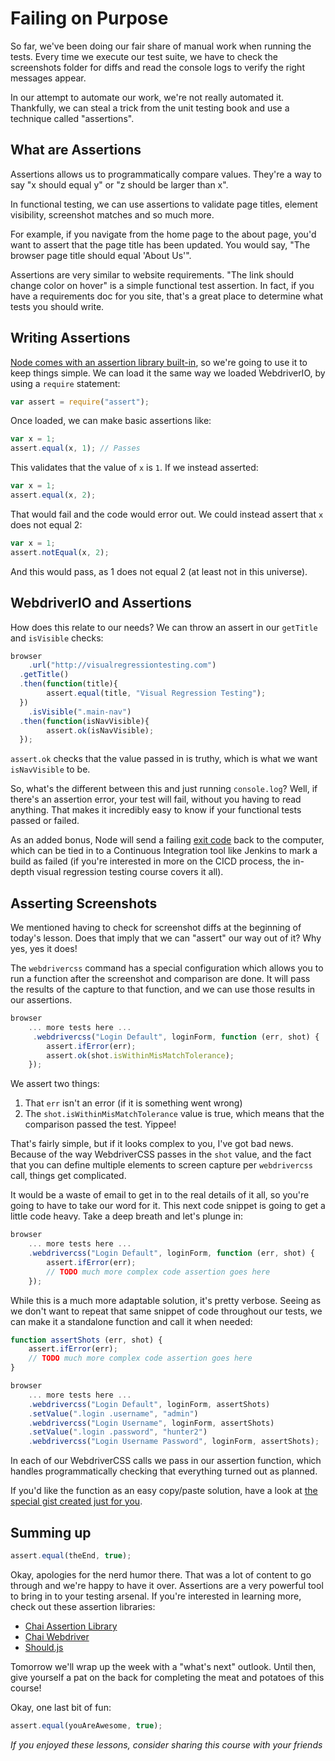 # Failing on Purpose

So far, we've been doing our fair share of manual work when running the tests. Every time we execute our test suite, we have to check the screenshots folder for diffs and read the console logs to verify the right messages appear.

In our attempt to automate our work, we're not really automated it. Thankfully, we can steal a trick from the unit testing book and use a technique called "assertions".

## What are Assertions

Assertions allows us to programmatically compare values. They're a way to say "x should equal y" or "z should be larger than x".

In functional testing, we can use assertions to validate page titles, element visibility, screenshot matches and so much more.

For example, if you navigate from the home page to the about page, you'd want to assert that the page title has been updated. You would say, "The browser page title should equal 'About Us'".

Assertions are very similar to website requirements. "The link should change color on hover" is a simple functional test assertion. In fact, if you have a requirements doc for you site, that's a great place to determine what tests you should write.

## Writing Assertions

[Node comes with an assertion library built-in](https://nodejs.org/docs/latest/api/assert.html), so we're going to use it to keep things simple. We can load it the same way we loaded WebdriverIO, by using a `require` statement:

```js
var assert = require("assert");
```

Once loaded, we can make basic assertions like:

```js
var x = 1;
assert.equal(x, 1); // Passes
```

This validates that the value of `x` is `1`. If we instead asserted:

```js
var x = 1;
assert.equal(x, 2);
```

That would fail and the code would error out. We could instead assert that `x` does not equal 2:

```js
var x = 1;
assert.notEqual(x, 2);
```

And this would pass, as 1 does not equal 2 (at least not in this universe).

## WebdriverIO and Assertions

How does this relate to our needs? We can throw an assert in our `getTitle` and `isVisible` checks:

```js
browser
	.url("http://visualregressiontesting.com")
  .getTitle()
  .then(function(title){ 
		assert.equal(title, "Visual Regression Testing");
  })
	.isVisible(".main-nav")
  .then(function(isNavVisible){ 
		assert.ok(isNavVisible);
  });
```

`assert.ok` checks that the value passed in is truthy, which is what we want `isNavVisible` to be.

So, what's the different between this and just running `console.log`? Well, if there's an assertion error, your test will fail, without you having to read anything. That makes it incredibly easy to know if your functional tests passed or failed.

As an added bonus, Node will send a failing [exit code](http://bencane.com/2014/09/02/understanding-exit-codes-and-how-to-use-them-in-bash-scripts/) back to the computer, which can be tied in to a Continuous Integration tool like Jenkins to mark a build as failed (if you're interested in more on the CICD process, the in-depth visual regression testing course covers it all).

## Asserting Screenshots

We mentioned having to check for screenshot diffs at the beginning of today's lesson. Does that imply that we can "assert" our way out of it? Why yes, yes it does!

The `webdrivercss` command has a special configuration which allows you to run a function after the screenshot and comparison are done. It will pass the results of the capture to that function, and we can use those results in our assertions.


```js
browser
	... more tests here ...
	 .webdrivercss("Login Default", loginForm, function (err, shot) {
		assert.ifError(err);
		assert.ok(shot.isWithinMisMatchTolerance);
	});
```

We assert two things:

1. That `err` isn't an error (if it is something went wrong)
2. The `shot.isWithinMisMatchTolerance` value is true, which means that the comparison passed the test. Yippee!

That's fairly simple, but if it looks complex to you, I've got bad news. Because of the way WebdriverCSS passes in the `shot` value, and the fact that you can define multiple elements to screen capture per `webdrivercss` call, things get complicated. 

It would be a waste of email to get in to the real details of it all, so you're going to have to take our word for it. This next code snippet is going to get a little code heavy. Take a deep breath and let's plunge in:

```js
browser
	... more tests here ...
	.webdrivercss("Login Default", loginForm, function (err, shot) {
		assert.ifError(err);
		// TODO much more complex code assertion goes here
	});
```

While this is a much more adaptable solution, it's pretty verbose. Seeing as we don't want to repeat that same snippet of code throughout our tests, we can make it a standalone function and call it when needed:

```js
function assertShots (err, shot) {
	assert.ifError(err);
	// TODO much more complex code assertion goes here
}

browser
	... more tests here ...
	.webdrivercss("Login Default", loginForm, assertShots)
	.setValue(".login .username", "admin")
	.webdrivercss("Login Username", loginForm, assertShots)
	.setValue(".login .password", "hunter2")
	.webdrivercss("Login Username Password", loginForm, assertShots);
```

In each of our WebdriverCSS calls we pass in our assertion function, which handles programmatically checking that everything turned out as planned.

If you'd like the function as an easy copy/paste solution, have a look at [the special gist created just for you](https://gist.github.com/klamping/cd32298696ee92b50819).

## Summing up

```js
assert.equal(theEnd, true);
```

Okay, apologies for the nerd humor there. That was a lot of content to go through and we're happy to have it over. Assertions are a very powerful tool to bring in to your testing arsenal. If you're interested in learning more, check out these assertion libraries:

- [Chai Assertion Library](http://chaijs.com/)
- [Chai Webdriver](http://chaijs.com/plugins/chai-webdriver)
- [Should.js](https://github.com/shouldjs/should.js)

Tomorrow we'll wrap up the week with a "what's next" outlook. Until then, give yourself a pat on the back for completing the meat and potatoes of this course!

Okay, one last bit of fun:

```js
assert.equal(youAreAwesome, true);
```


*If you enjoyed these lessons, consider sharing this course with your friends*
